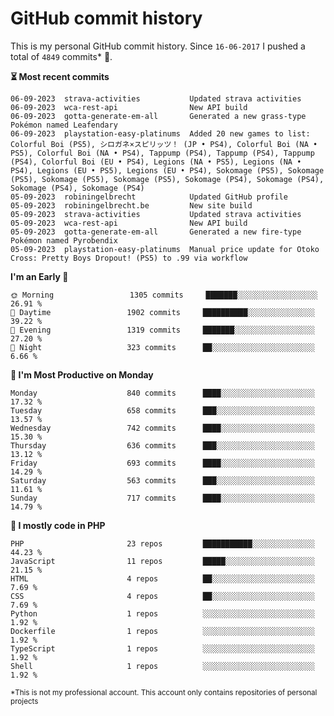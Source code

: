 # GitHub commit history
This is my personal GitHub commit history. Since <!--START_SECTION:first-commit-date-->`16-06-2017`<!--END_SECTION:first-commit-date--> I pushed a total of <!--START_SECTION:total-commit-count-->`4849`<!--END_SECTION:total-commit-count--> commits* 🎉.

<!--START_SECTION:most-recent-commits-->
**⏳ Most recent commits**
                                        
```text
06-09-2023  strava-activities           Updated strava activities
06-09-2023  wca-rest-api                New API build
06-09-2023  gotta-generate-em-all       Generated a new grass-type Pokémon named Leafendary
06-09-2023  playstation-easy-platinums  Added 20 new games to list: Colorful Boi (PS5), シロガネ×スピリッツ！ (JP • PS4), Colorful Boi (NA • PS5), Colorful Boi (NA • PS4), Tappump (PS4), Tappump (PS4), Tappump (PS4), Colorful Boi (EU • PS4), Legions (NA • PS5), Legions (NA • PS4), Legions (EU • PS5), Legions (EU • PS4), Sokomage (PS5), Sokomage (PS5), Sokomage (PS5), Sokomage (PS5), Sokomage (PS4), Sokomage (PS4), Sokomage (PS4), Sokomage (PS4)
05-09-2023  robiningelbrecht            Updated GitHub profile
05-09-2023  robiningelbrecht.be         New site build
05-09-2023  strava-activities           Updated strava activities
05-09-2023  wca-rest-api                New API build
05-09-2023  gotta-generate-em-all       Generated a new fire-type Pokémon named Pyrobendix
05-09-2023  playstation-easy-platinums  Manual price update for Otoko Cross: Pretty Boys Dropout! (PS5) to .99 via workflow
```
<!--END_SECTION:most-recent-commits-->  

<!--START_SECTION:commits-per-day-time-->
**I&#039;m an Early 🐤**

```text
🌞 Morning                 1305 commits     ███████░░░░░░░░░░░░░░░░░░   26.91 %
🌆 Daytime                 1902 commits     ██████████░░░░░░░░░░░░░░░   39.22 %
🌃 Evening                 1319 commits     ███████░░░░░░░░░░░░░░░░░░   27.20 %
🌙 Night                   323 commits      ██░░░░░░░░░░░░░░░░░░░░░░░   6.66 %
```
<!--END_SECTION:commits-per-day-time-->  

<!--START_SECTION:commits-per-weekday-->
**📅 I&#039;m Most Productive on Monday**

```text
Monday                    840 commits      ████░░░░░░░░░░░░░░░░░░░░░   17.32 %
Tuesday                   658 commits      ███░░░░░░░░░░░░░░░░░░░░░░   13.57 %
Wednesday                 742 commits      ████░░░░░░░░░░░░░░░░░░░░░   15.30 %
Thursday                  636 commits      ███░░░░░░░░░░░░░░░░░░░░░░   13.12 %
Friday                    693 commits      ████░░░░░░░░░░░░░░░░░░░░░   14.29 %
Saturday                  563 commits      ███░░░░░░░░░░░░░░░░░░░░░░   11.61 %
Sunday                    717 commits      ████░░░░░░░░░░░░░░░░░░░░░   14.79 %
```
<!--END_SECTION:commits-per-weekday-->  

<!--START_SECTION:repos-per-language-->
**💬 I mostly code in PHP**

```text
PHP                       23 repos         ███████████░░░░░░░░░░░░░░   44.23 %
JavaScript                11 repos         █████░░░░░░░░░░░░░░░░░░░░   21.15 %
HTML                      4 repos          ██░░░░░░░░░░░░░░░░░░░░░░░   7.69 %
CSS                       4 repos          ██░░░░░░░░░░░░░░░░░░░░░░░   7.69 %
Python                    1 repos          ░░░░░░░░░░░░░░░░░░░░░░░░░   1.92 %
Dockerfile                1 repos          ░░░░░░░░░░░░░░░░░░░░░░░░░   1.92 %
TypeScript                1 repos          ░░░░░░░░░░░░░░░░░░░░░░░░░   1.92 %
Shell                     1 repos          ░░░░░░░░░░░░░░░░░░░░░░░░░   1.92 %
```
<!--END_SECTION:repos-per-language-->  

<sub>*This is not my professional account. This account only contains repositories of personal projects</sub>
